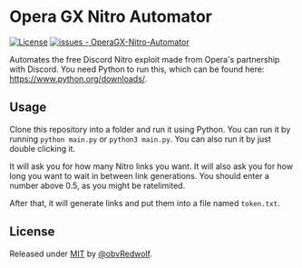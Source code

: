 # Opera GX Nitro Automator

[![License](https://img.shields.io/badge/License-MIT-blue)](#license)
[![issues - OperaGX-Nitro-Automator](https://img.shields.io/github/issues/obvRedwolf/OperaGX-Nitro-Automator)](https://github.com/obvRedwolf/OperaGX-Nitro-Automator/issues)

Automates the free Discord Nitro exploit made from Opera's partnership with Discord.
You need Python to run this, which can be found here: https://www.python.org/downloads/.
## Usage

Clone this repository into a folder and run it using Python.
You can run it by running ```python main.py``` or ```python3 main.py```.
You can also run it by just double clicking it.

It will ask you for how many Nitro links you want.
It will also ask you for how long you want to wait in between link generations.
You should enter a number above 0.5, as you might be ratelimited.

After that, it will generate links and put them into a file named ```token.txt```.
## License

Released under [MIT](/LICENSE) by [@obvRedwolf](https://github.com/obvRedwolf).
